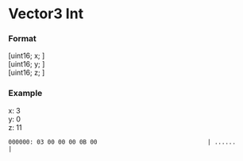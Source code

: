 # Vector3 Int
### Format
[uint16; x; ]\
[uint16; y; ]\
[uint16; z; ]

### Example
x: 3\
y: 0\
z: 11
```
000000: 03 00 00 00 0B 00                               | ......           |
```